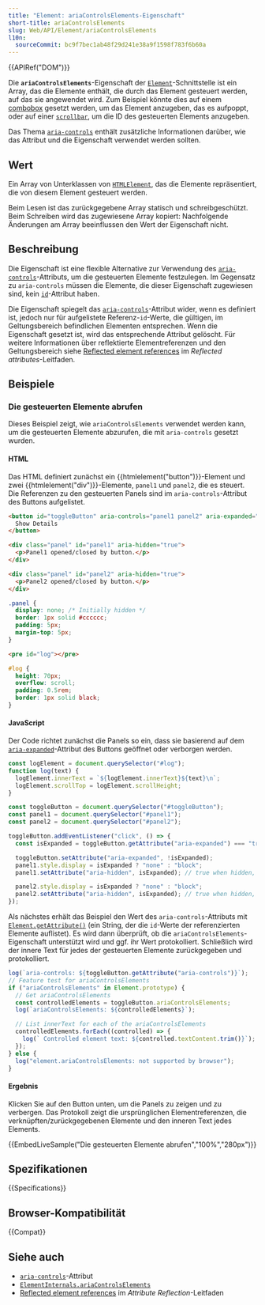 ```yaml
---
title: "Element: ariaControlsElements-Eigenschaft"
short-title: ariaControlsElements
slug: Web/API/Element/ariaControlsElements
l10n:
  sourceCommit: bc9f7bec1ab48f29d241e38a9f1598f783f6b60a
---
```


{{APIRef("DOM")}}

Die **`ariaControlsElements`**-Eigenschaft der [`Element`](/de/docs/Web/API/Element)-Schnittstelle ist ein Array, das die Elemente enthält, die durch das Element gesteuert werden, auf das sie angewendet wird.
Zum Beispiel könnte dies auf einem [combobox](/de/docs/Web/Accessibility/ARIA/Reference/Roles/combobox_role) gesetzt werden, um das Element anzugeben, das es aufpoppt, oder auf einer [`scrollbar`](/de/docs/Web/Accessibility/ARIA/Reference/Roles/scrollbar_role), um die ID des gesteuerten Elements anzugeben.

Das Thema [`aria-controls`](/de/docs/Web/Accessibility/ARIA/Reference/Attributes/aria-controls) enthält zusätzliche Informationen darüber, wie das Attribut und die Eigenschaft verwendet werden sollten.

## Wert

Ein Array von Unterklassen von [`HTMLElement`](/de/docs/Web/API/HTMLElement), das die Elemente repräsentiert, die von diesem Element gesteuert werden.

Beim Lesen ist das zurückgegebene Array statisch und schreibgeschützt.
Beim Schreiben wird das zugewiesene Array kopiert: Nachfolgende Änderungen am Array beeinflussen den Wert der Eigenschaft nicht.

## Beschreibung

Die Eigenschaft ist eine flexible Alternative zur Verwendung des [`aria-controls`](/de/docs/Web/Accessibility/ARIA/Reference/Attributes/aria-controls)-Attributs, um die gesteuerten Elemente festzulegen.
Im Gegensatz zu `aria-controls` müssen die Elemente, die dieser Eigenschaft zugewiesen sind, kein [`id`](/de/docs/Web/HTML/Reference/Global_attributes/id)-Attribut haben.

Die Eigenschaft spiegelt das [`aria-controls`](/de/docs/Web/Accessibility/ARIA/Reference/Attributes/aria-controls)-Attribut wider, wenn es definiert ist, jedoch nur für aufgelistete Referenz-`id`-Werte, die gültigen, im Geltungsbereich befindlichen Elementen entsprechen.
Wenn die Eigenschaft gesetzt ist, wird das entsprechende Attribut gelöscht.
Für weitere Informationen über reflektierte Elementreferenzen und den Geltungsbereich siehe [Reflected element references](/de/docs/Web/API/Document_Object_Model/Reflected_attributes#reflected_element_references) im _Reflected attributes_-Leitfaden.

## Beispiele

### Die gesteuerten Elemente abrufen

Dieses Beispiel zeigt, wie `ariaControlsElements` verwendet werden kann, um die gesteuerten Elemente abzurufen, die mit `aria-controls` gesetzt wurden.

#### HTML

Das HTML definiert zunächst ein {{htmlelement("button")}}-Element und zwei {{htmlelement("div")}}-Elemente, `panel1` und `panel2`, die es steuert.
Die Referenzen zu den gesteuerten Panels sind im `aria-controls`-Attribut des Buttons aufgelistet.

```html
<button id="toggleButton" aria-controls="panel1 panel2" aria-expanded="false">
  Show Details
</button>

<div class="panel" id="panel1" aria-hidden="true">
  <p>Panel1 opened/closed by button.</p>
</div>

<div class="panel" id="panel2" aria-hidden="true">
  <p>Panel2 opened/closed by button.</p>
</div>
```

```css
.panel {
  display: none; /* Initially hidden */
  border: 1px solid #cccccc;
  padding: 5px;
  margin-top: 5px;
}
```

```html hidden
<pre id="log"></pre>
```

```css hidden
#log {
  height: 70px;
  overflow: scroll;
  padding: 0.5rem;
  border: 1px solid black;
}
```

#### JavaScript

Der Code richtet zunächst die Panels so ein, dass sie basierend auf dem [`aria-expanded`](/de/docs/Web/Accessibility/ARIA/Reference/Attributes/aria-expanded)-Attribut des Buttons geöffnet oder verborgen werden.

```js hidden
const logElement = document.querySelector("#log");
function log(text) {
  logElement.innerText = `${logElement.innerText}${text}\n`;
  logElement.scrollTop = logElement.scrollHeight;
}
```

```js
const toggleButton = document.querySelector("#toggleButton");
const panel1 = document.querySelector("#panel1");
const panel2 = document.querySelector("#panel2");

toggleButton.addEventListener("click", () => {
  const isExpanded = toggleButton.getAttribute("aria-expanded") === "true";

  toggleButton.setAttribute("aria-expanded", !isExpanded);
  panel1.style.display = isExpanded ? "none" : "block";
  panel1.setAttribute("aria-hidden", isExpanded); // true when hidden, false when shown.

  panel2.style.display = isExpanded ? "none" : "block";
  panel2.setAttribute("aria-hidden", isExpanded); // true when hidden, false when shown.
});
```

Als nächstes erhält das Beispiel den Wert des `aria-controls`-Attributs mit [`Element.getAttribute()`](/de/docs/Web/API/Element/getAttribute) (ein String, der die `id`-Werte der referenzierten Elemente auflistet).
Es wird dann überprüft, ob die `ariaControlsElements`-Eigenschaft unterstützt wird und ggf. ihr Wert protokolliert.
Schließlich wird der innere Text für jedes der gesteuerten Elemente zurückgegeben und protokolliert.

```js
log(`aria-controls: ${toggleButton.getAttribute("aria-controls")}`);
// Feature test for ariaControlsElements
if ("ariaControlsElements" in Element.prototype) {
  // Get ariaControlsElements
  const controlledElements = toggleButton.ariaControlsElements;
  log(`ariaControlsElements: ${controlledElements}`);

  // List innerText for each of the ariaControlsElements
  controlledElements.forEach((controlled) => {
    log(` Controlled element text: ${controlled.textContent.trim()}`);
  });
} else {
  log("element.ariaControlsElements: not supported by browser");
}
```

#### Ergebnis

Klicken Sie auf den Button unten, um die Panels zu zeigen und zu verbergen.
Das Protokoll zeigt die ursprünglichen Elementreferenzen, die verknüpften/zurückgegebenen Elemente und den inneren Text jedes Elements.

{{EmbedLiveSample("Die gesteuerten Elemente abrufen","100%","280px")}}

## Spezifikationen

{{Specifications}}

## Browser-Kompatibilität

{{Compat}}

## Siehe auch

- [`aria-controls`](/de/docs/Web/Accessibility/ARIA/Reference/Attributes/aria-controls)-Attribut
- [`ElementInternals.ariaControlsElements`](/de/docs/Web/API/ElementInternals/ariaControlsElements)
- [Reflected element references](/de/docs/Web/API/Document_Object_Model/Reflected_attributes#reflected_element_references) im _Attribute Reflection_-Leitfaden

